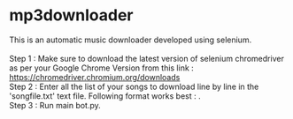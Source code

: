 # mp3downloader
This is an automatic music downloader developed using selenium. <br/><br/>
Step 1 : Make sure to download the latest version of selenium chromedriver as per your Google Chrome Version from this link : https://chromedriver.chromium.org/downloads  <br/>
Step 2 : Enter all the list of your songs to download line by line in the 'songfile.txt' text file. Following format works best : <name of song> <artist name>. <br/>
Step 3 : Run main bot.py.
